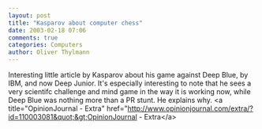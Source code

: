 ```yaml
---
layout: post
title: "Kasparov about computer chess"
date: 2003-02-18 07:06
comments: true
categories: Computers
author: Oliver Thylmann
---
```



Interesting little article by Kasparov about his game against Deep Blue, by IBM, and now Deep Junior. It's especially interesting to note that he sees a very scientifc challenge and mind game in the way it is working now, while Deep Blue was nothing more than a PR stunt. He explains why. &lt;a title=&quot;OpinionJournal - Extra&quot; href=&quot;http://www.opinionjournal.com/extra/?id=110003081&quot;&gt;OpinionJournal - Extra&lt;/a&gt;

